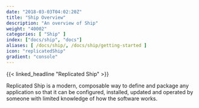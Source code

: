 ```yaml
---
date: "2018-03-03T04:02:20Z"
title: "Ship Overview"
description: "An overview of Ship"
weight: "40002"
categories: [ "Ship" ]
index: ["docs/ship", "docs"]
aliases: [ /docs/ship/, /docs/ship/getting-started ]
icon: "replicatedShip"
gradient: "console"
---
```


{{< linked_headline "Replicated Ship" >}}

Replicated Ship is a modern, composable way to define and package any application so that it can be configured, installed, updated and operated by someone with limited knowledge of how the software works.
